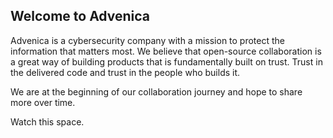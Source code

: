 ## Welcome to Advenica

Advenica is a cybersecurity company with a mission to protect the information that matters most.
We believe that open-source collaboration is a great way of building products that is fundamentally built on trust. Trust in the delivered code and trust in the people who builds it.

We are at the beginning of our collaboration journey and hope to share more over time.

Watch this space.
